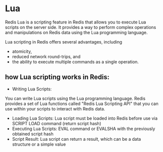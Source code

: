 # Lua

Redis Lua is a scripting feature in Redis that allows you to execute Lua scripts on the server side. 
It provides a way to perform complex operations and manipulations on Redis data using the Lua programming language.

Lua scripting in Redis offers several advantages, including 
- atomicity,
- reduced network round-trips, and
- the ability to execute multiple commands as a single operation. 

## how Lua scripting works in Redis:
- Writing Lua Scripts:

You can write Lua scripts using the Lua programming language.
Redis provides a set of Lua functions called "Redis Lua Scripting API" that you can use within your scripts to interact with Redis data.
- Loading Lua Scripts: Lua script must be loaded into Redis before use via SCRIPT LOAD command (return script hash)
- Executing Lua Scripts: EVAL command or EVALSHA with the previously obtained script hash
- Script Result: Lua script can return a result, which can be a data structure or a simple value
